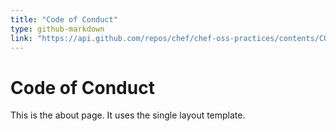 ```yaml
---
title: "Code of Conduct"
type: github-markdown
link: "https://api.github.com/repos/chef/chef-oss-practices/contents/CODE_OF_CONDUCT.md"
---
```


# Code of Conduct
This is the about page. It uses the single layout template.